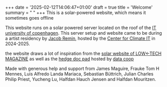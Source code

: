 +++
date = '2025-02-12T14:06:47+01:00'
draft = true
title = 'Welcome'
summary = " "
+++
This is a solar-powered website, which means it sometimes goes offline

This website runs on a solar powered server located on the roof of the [IT university of copenhagen](https://itu.dk/). This server setup and website came to be during a artist residency by [Jacob Remin](https://www.jacobremin.com/), hosted by the [Center for Climate IT](https://ccit.itu.dk/) in 2024-2025.

the website draws a lot of inspiration from the [solar website of LOW←TECH MAGAZINE](https://solar.lowtechmagazine.com/) as well as the [hedge doc pad](https://pad.data.coop/) hosted by [data coop](https://data.coop/)

Made with generous help and support from James Maguire, Frauke Tom H Mennes, Luis Alfredo Landa Mariaca, Sebastian Büttrich, Julian Charles Philip Priest, Yucheng Lu, Halfdan Hauch Jensen and Halfdan Mouritzen.
<!--more-->

